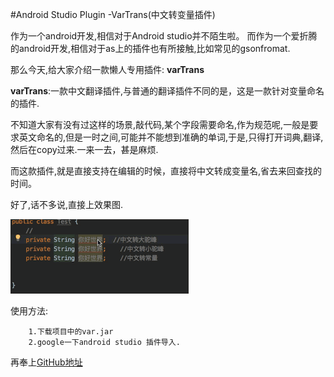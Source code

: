 #Android Studio Plugin -VarTrans(中文转变量插件)


作为一个android开发,相信对于Android studio并不陌生啦。
而作为一个爱折腾的android开发,相信对于as上的插件也有所接触,比如常见的gsonfromat.

那么今天,给大家介绍一款懒人专用插件: **varTrans** 

**varTrans**:一款中文翻译插件,与普通的翻译插件不同的是，这是一款针对变量命名的插件.

不知道大家有没有过这样的场景,敲代码,某个字段需要命名,作为规范呢,一般是要求英文命名的,但是一时之间,可能并不能想到准确的单词,于是,只得打开词典,翻译,然后在copy过来.一来一去，甚是麻烦.

而这款插件,就是直接支持在编辑的时候，直接将中文转成变量名,省去来回查找的时间。

好了,话不多说,直接上效果图.

![效果图](https://github.com/quietUncle/vartrans/blob/master/vartrans.gif)


使用方法:	

		1.下载项目中的var.jar
		2.google一下android studio 插件导入.

再奉上[GitHub地址](https://github.com/quietUncle/vartrans)


